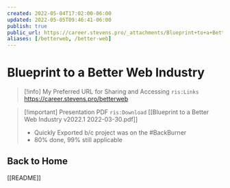 ```yaml
---
created: 2022-05-04T17:02:00-06:00
updated: 2022-05-05T09:46:41-06:00
publish: true
public_url: https://career.stevens.pro/_attachments/Blueprint+to+a+Better+Web+Industry
aliases: [/betterweb, /better-web]
---
```


# Blueprint to a Better Web Industry

> [!info] My Preferred URL for Sharing and Accessing
> `ris:Links` https://career.stevens.pro/betterweb


> [!important] Presentation PDF
> `ris:Download` [[Blueprint to a Better Web Industry v2022.1 2022-03-30.pdf]]
>
> - Quickly Exported b/c project was on the #BackBurner
> - 80% done, 99% still applicable

## Back to Home
[[README]]

